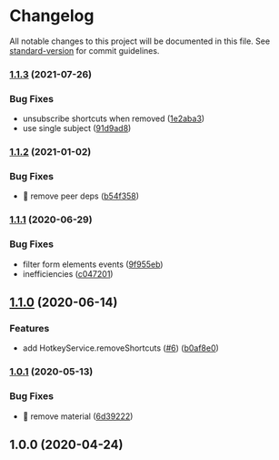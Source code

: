# Changelog

All notable changes to this project will be documented in this file. See [standard-version](https://github.com/conventional-changelog/standard-version) for commit guidelines.

### [1.1.3](https://github.com/ngneat/hotkeys/compare/v1.1.2...v1.1.3) (2021-07-26)


### Bug Fixes

* unsubscribe shortcuts when removed ([1e2aba3](https://github.com/ngneat/hotkeys/commit/1e2aba3bb5256231ef1542aceb7744298888ec4c))
* use single subject ([91d9ad8](https://github.com/ngneat/hotkeys/commit/91d9ad8409df0989ad7f94be9299d188cabbf6db))

### [1.1.2](https://github.com/ngneat/hotkeys/compare/v1.1.1...v1.1.2) (2021-01-02)


### Bug Fixes

* 🐛 remove peer deps ([b54f358](https://github.com/ngneat/hotkeys/commit/b54f3589ea8dcd1fafe8b115f9f4d84b9691d216))

### [1.1.1](https://github.com/ngneat/hotkeys/compare/v1.1.0...v1.1.1) (2020-06-29)


### Bug Fixes

* filter form elements events ([9f955eb](https://github.com/ngneat/hotkeys/commit/9f955eb7498913f96111710e5b1c8a5f0fe58e9f))
* inefficiencies ([c047201](https://github.com/ngneat/hotkeys/commit/c047201b5900d034111ec6e560227bdb5d6dcb77))

## [1.1.0](https://github.com/ngneat/hotkeys/compare/v1.0.1...v1.1.0) (2020-06-14)


### Features

* add HotkeyService.removeShortcuts ([#6](https://github.com/ngneat/hotkeys/issues/6)) ([b0af8e0](https://github.com/ngneat/hotkeys/commit/b0af8e0e25405a823344184c476c7138d27282ed))

### [1.0.1](https://github.com/ngneat/hotkeys/compare/v1.0.0...v1.0.1) (2020-05-13)


### Bug Fixes

* 🐛 remove material ([6d39222](https://github.com/ngneat/hotkeys/commit/6d3922297fc071ce72baa681e3d5789c4e2b4e10))

## 1.0.0 (2020-04-24)
